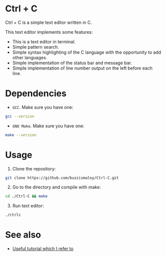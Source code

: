 # Ctrl + C

Ctrl + C is a simple text editor written in C.

This text editor implements some features:

* This is a text editor in terminal.
* Simple pattern search.
* Simple syntax highlighting of the C language with the opportunity to add other languages.
* Simple implementation of the status bar and message bar.
* Simple implementation of line number output on the left before each line.

# Dependencies

* `GCC`. Make sure you have one:
```bash
gcc --version
```

* `GNU Make`. Make sure you have one:
```bash
make --version
```

# Usage

1. Clone the repository:
```bash
git clone https://github.com/buzzismaloy/Ctrl-C.git
```

2. Go to the directory and compile with make:
```bash
cd ./Ctrl-C && make
```

3. Run text editor:
```bash
./ctrlc
```

# See also

* [Useful tutorial which I refer to](https://viewsourcecode.org/snaptoken/kilo/index.html)
